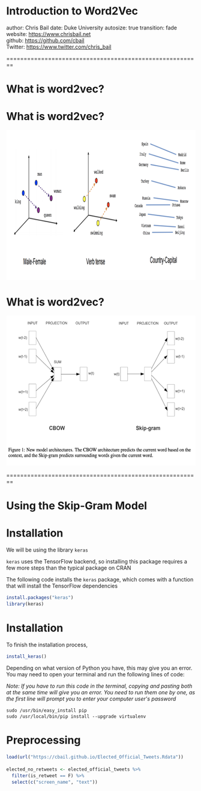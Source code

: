 
<style>
.reveal section p {
  color: black;
  font-size: .7em;
  font-family: 'Helvetica'; #this is the font/color of text in slides
}


.section .reveal .state-background {
    background: white;}
.section .reveal h1,
.section .reveal p {
    color: black;
    position: relative;
    top: 4%;}



</style>


Introduction to Word2Vec
========================================================
author: Chris Bail 
date: Duke University
autosize: true
transition: fade  
  website: https://www.chrisbail.net  
  github: https://github.com/cbail  
  Twitter: https://www.twitter.com/chris_bail

========================================================

# **What is word2vec?**

What is word2vec?
========================================================

<img src="word2vec_simple_vizual.png" height="400" />


What is word2vec?
========================================================

<img src="skip_gram_mikolov.png" height="400" />

========================================================

# **Using the Skip-Gram Model**

Installation
========================================================

We will be using the library `keras`

`keras` uses the TensorFlow backend, so installing this package requires a few more steps than the typical package on CRAN

The following code installs the `keras` package, which comes with a function that will install the TensorFlow dependencies


```r
install.packages("keras")
library(keras)
```

Installation
========================================================

To finish the installation process,


```r
install_keras()
```

Depending on what version of Python you have, this may give you an error. You may need to open your terminal and run the following lines of code:

*Note: If you have to run this code in the terminal, copying and pasting both at the same time will give you an error. You need to run them one by one, as the first line will prompt you to enter your computer user's password*
```
sudo /usr/bin/easy_install pip
sudo /usr/local/bin/pip install --upgrade virtualenv
```

Preprocessing
========================================================


```r
load(url("https://cbail.github.io/Elected_Official_Tweets.Rdata"))
     
elected_no_retweets <- elected_official_tweets %>%
  filter(is_retweet == F) %>%
  select(c("screen_name", "text"))
```


